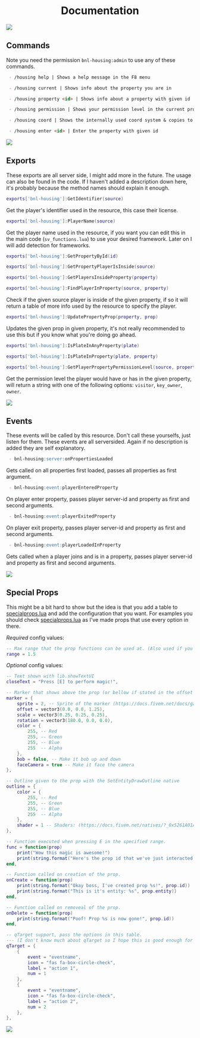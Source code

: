 <div id="top"></div>

<br />
<div align="center">
    <h1>Documentation</h1>
</div>

<img src="https://user-images.githubusercontent.com/60477582/171034076-a15f0d8e-8216-487e-a51a-e01322c316c7.png">

## Commands

Note you need the permission `bnl-housing:admin` to use any of these commands.

```md
 - /housing help | Shows a help message in the F8 menu

 - /housing current | Shows info about the property you are in

 - /housing property <id> | Shows info about a property with given id

 - /housing permission | Shows your permission level in the current property

 - /housing coord | Shows the internally used coord system & copies to your clipboard

 - /housing enter <id> | Enter the property with given id
```

<img src="https://user-images.githubusercontent.com/60477582/171034076-a15f0d8e-8216-487e-a51a-e01322c316c7.png">

## Exports

These exports are all server side, I might add more in the future. The usage can also be found in the code. If I haven't added a description down here, it's probably because the method names should explain it enough.

```lua
exports['bnl-housing']:GetIdentifier(source)
```
Get the player's identifier used in the resource, this case their license. 
 
```lua
exports['bnl-housing']:PlayerName(source)
```
Get the player name used in the resource, if you want you can edit this in the main code (`sv_functions.lua`) to use your desired framework. Later on I will add detection for frameworks.

```lua
exports['bnl-housing']:GetPropertyById(id)
```

```lua
exports['bnl-housing']:GetPropertyPlayerIsInside(source)
```

```lua
exports['bnl-housing']:GetPlayersInsideProperty(property)
```

```lua
exports['bnl-housing']:FindPlayerInProperty(source, property)
```
Check if the given source player is inside of the given property, if so it will return a table of more info used by the resource to specify the player.

```lua
exports['bnl-housing']:UpdatePropertyProp(property, prop)
```
Updates the given prop in given property, it's not really recommended to use this but if you know what you're doing go ahead.

```lua
exports['bnl-housing']:IsPlateInAnyProperty(plate)
```

```lua
exports['bnl-housing']:IsPlateInProperty(plate, property)
```

```lua
exports['bnl-housing']:GetPlayerPropertyPermissionLevel(source, property)
```
Get the permission level the player would have or has in the given property, will return a string with one of the following options: `visitor`, `key_owner`, `owner`.

<img src="https://user-images.githubusercontent.com/60477582/171034076-a15f0d8e-8216-487e-a51a-e01322c316c7.png">

## Events

These events will be called by this resource. Don't call these yourselfs, just listen for them. These events are all serversided. Again if no description is added they are self explanatory.

```md
 - bnl-housing:server:onPropertiesLoaded
```
Gets called on all properties first loaded, passes all properties as first argument.

```md
 - bnl-housing:event:playerEnteredProperty
```
On player enter property, passes player server-id and property as first and second arguments.

```md
 - bnl-housing:event:playerExitedProperty
```
On player exit property, passes player server-id and property as first and second arguments.

```md
 - bnl-housing:event:playerLoadedInProperty
```
Gets called when a player joins and is in a property, passes player server-id and property as first and second arguments.

<img src="https://user-images.githubusercontent.com/60477582/171034076-a15f0d8e-8216-487e-a51a-e01322c316c7.png">

## Special Props

This might be a bit hard to show but the idea is that you add a table to [specialprops.lua](./data/specialprops.lua) and add the configuration that you want. For examples you should check [specialprops.lua](./data/specialprops.lua) as I've made props that use every option in there.

*Required* config values:
```lua
-- Max range that the prop functions can be used at. (Also used if you use qTarget)
range = 1.5
```

*Optional* config values:
```lua
-- Text shown with lib.showTextUI
closeText = "Press [E] to perform magic!",

-- Marker that shows above the prop (or bellow if stated in the offset variable)
marker = {
    sprite = 2, -- Sprite of the marker (https://docs.fivem.net/docs/game-references/markers/)
    offset = vector3(0.0, 0.0, 1.25),
    scale = vector3(0.25, 0.25, 0.25),
    rotation = vector3(180.0, 0.0, 0.0),
    color = {
        255, -- Red
        255, -- Green
        255, -- Blue
        255  -- Alpha
    },
    bob = false, -- Make it bob up and down
    faceCamera = true -- Make it face the camera
},

-- Outline given to the prop with the SetEntityDrawOutline native
outline = {
    color = {
        255, -- Red
        255, -- Green
        255, -- Blue
        255  -- Alpha
    },
    shader = 1 -- Shaders: (https://docs.fivem.net/natives/?_0x5261A01A)
},

-- Function executed when pressing E in the specified range.
func = function(prop)
    print("Wow this magic is awesome!")
    print(string.format("Here's the prop id that we've just interacted with: %s", prop.id))
end,

-- Function called on creation of the prop.
onCreate = function(prop)
    print(string.format("Okay boss, I've created prop %s!", prop.id))
    print(string.format("This is it's entity: %s", prop.entity))
end,

-- Function called on removeal of the prop.
onDelete = function(prop)
    print(string.format("Poof! Prop %s is now gone!", prop.id))
end,

-- qTarget support, pass the options in this table. 
--- (I don't know much about qTarget so I hope this is good enough for you who that want to use it.)
qTarget = {
    {
        event = "eventname",
        icon = "fas fa-box-circle-check",
        label = "action 1",
        num = 1
    },
    {
        event = "eventname",
        icon = "fas fa-box-circle-check",
        label = "action 2",
        num = 2
    },
},
```

<img src="https://user-images.githubusercontent.com/60477582/171034076-a15f0d8e-8216-487e-a51a-e01322c316c7.png">
